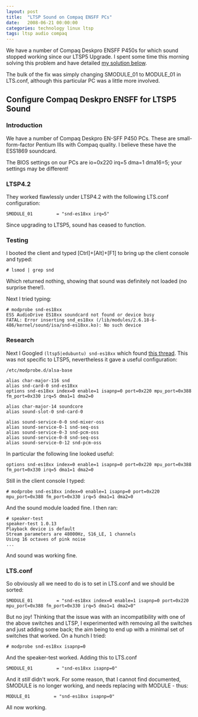 ```yaml
---
layout: post
title:  "LTSP Sound on Compaq ENSFF PCs"
date:   2008-06-21 00:00:00
categories: technology linux ltsp 
tags: ltsp audio compaq
---
```


We have a number of Compaq Deskpro ENSFF P450s for which sound stopped working since our LTSP5 Upgrade.  I spent some time this morning solving this problem and have detailed [my solution below](#configure-compaq-deskpro-ensff-for-ltsp5-sound).

The bulk of the fix was simply changing SMODULE_01 to MODULE_01 in LTS.conf, although this particular PC was a little more involved.

<!--more-->

## Configure Compaq Deskpro ENSFF for LTSP5 Sound

### Introduction

We have a number of Compaq Deskpro EN-SFF P450 PCs.  These are small-form-factor Pentium IIIs with Compaq quality.  I believe these have the ESS1869 soundcard.

The BIOS settings on our PCs are io=0x220 irq=5 dma=1 dma16=5; your settings may be different!

### LTSP4.2

They worked flawlessly under LTSP4.2 with the following LTS.conf configuration:

    SMODULE_01         = "snd-es18xx irq=5"

Since upgrading to LTSP5, sound has ceased to function.

### Testing

I booted the client and typed [Ctrl]+[Alt]+[F1] to bring up the client console and typed:

    # lsmod | grep snd

Which returned nothing, showing that sound was definitely not loaded (no surprise there!).

Next I tried typing:

    # modprobe snd-es18xx
    ESS AudioDrive ES18xx soundcard not found or device busy
    FATAL: Error inserting snd_es18xx (/lib/modules/2.6.18-6-486/kernel/sound/isa/snd-es18xx.ko): No such device

### Research

Next I Googled `(ltsp5|edubuntu) snd-es18xx` which found [this thread](http://ubuntuforums.org/showthread.php?t=148077). This was not specific to LTSP5, nevertheless it gave a useful configuration:

    /etc/modprobe.d/alsa-base

    alias char-major-116 snd
    alias snd-card-0 snd-es18xx
    options snd-es18xx index=0 enable=1 isapnp=0 port=0x220 mpu_port=0x388 fm_port=0x330 irq=5 dma1=1 dma2=0

    alias char-major-14 soundcore
    alias sound-slot-0 snd-card-0

    alias sound-service-0-0 snd-mixer-oss
    alias sound-service-0-1 snd-seq-oss
    alias sound-service-0-3 snd-pcm-oss
    alias sound-service-0-8 snd-seq-oss
    alias sound-service-0-12 snd-pcm-oss

In particular the following line looked useful:

    options snd-es18xx index=0 enable=1 isapnp=0 port=0x220 mpu_port=0x388 fm_port=0x330 irq=5 dma1=1 dma2=0

Still in the client console I typed:

    # modprobe snd-es18xx index=0 enable=1 isapnp=0 port=0x220 mpu_port=0x388 fm_port=0x330 irq=5 dma1=1 dma2=0

And the sound module loaded fine.  I then ran:

    # speaker-test
    speaker-test 1.0.13
    Playback device is default
    Stream parameters are 48000Hz, S16_LE, 1 channels
    Using 16 octaves of pink noise
    ...

And sound was working fine.

### LTS.conf

So obviously all we need to do is to set in LTS.conf and we should be sorted:

    SMODULE_01         = "snd-es18xx index=0 enable=1 isapnp=0 port=0x220 mpu_port=0x388 fm_port=0x330 irq=5 dma1=1 dma2=0"

But no joy!  Thinking that the issue was with an incompatibility with one of the above switches and LTSP, I experimented with removing all the switches and just adding some back; the aim being to end up with a minimal set of switches that worked.  On a hunch I tried:

    # modprobe snd-es18xx isapnp=0

And the speaker-test worked.  Adding this to LTS.conf

    SMODULE_01         = "snd-es18xx isapnp=0"

And it *still* didn't work.  For some reason, that I cannot find documented, SMODULE is no longer working, and needs replacing with MODULE - thus:

    MODULE_01         = "snd-es18xx isapnp=0"

All now working.

